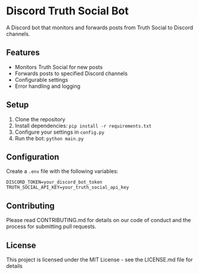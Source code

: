 # Discord Truth Social Bot

A Discord bot that monitors and forwards posts from Truth Social to Discord channels.

## Features
- Monitors Truth Social for new posts
- Forwards posts to specified Discord channels
- Configurable settings
- Error handling and logging

## Setup
1. Clone the repository
2. Install dependencies: `pip install -r requirements.txt`
3. Configure your settings in `config.py`
4. Run the bot: `python main.py`

## Configuration
Create a `.env` file with the following variables:
```
DISCORD_TOKEN=your_discord_bot_token
TRUTH_SOCIAL_API_KEY=your_truth_social_api_key
```

## Contributing
Please read CONTRIBUTING.md for details on our code of conduct and the process for submitting pull requests.

## License
This project is licensed under the MIT License - see the LICENSE.md file for details 